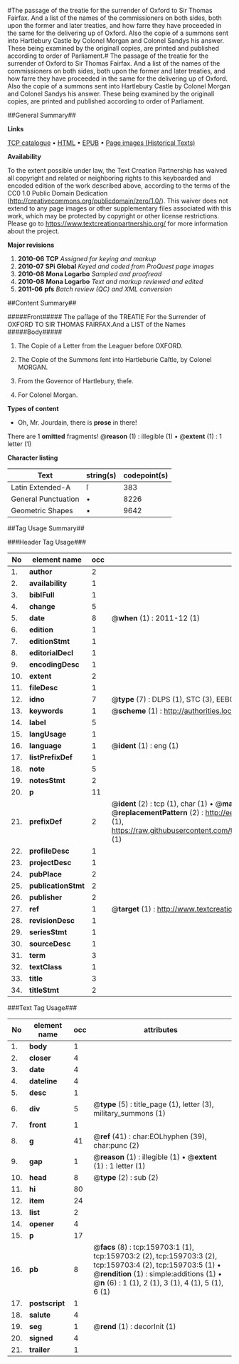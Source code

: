 #The passage of the treatie for the surrender of Oxford to Sir Thomas Fairfax. And a list of the names of the commissioners on both sides, both upon the former and later treaties, and how farre they have proceeded in the same for the delivering up of Oxford. Also the copie of a summons sent into Hartlebury Castle by Colonel Morgan and Colonel Sandys his answer. These being examined by the originall copies, are printed and published according to order of Parliament.#
The passage of the treatie for the surrender of Oxford to Sir Thomas Fairfax. And a list of the names of the commissioners on both sides, both upon the former and later treaties, and how farre they have proceeded in the same for the delivering up of Oxford. Also the copie of a summons sent into Hartlebury Castle by Colonel Morgan and Colonel Sandys his answer. These being examined by the originall copies, are printed and published according to order of Parliament.

##General Summary##

**Links**

[TCP catalogue](http://www.ota.ox.ac.uk/tcp/)  • 
[HTML](http://tei.it.ox.ac.uk/tcp/Texts-HTML/free/A95/A95499.html)  • 
[EPUB](http://tei.it.ox.ac.uk/tcp/Texts-EPUB/free/A95/A95499.epub) • 
[Page images (Historical Texts)](https://historicaltexts.jisc.ac.uk/eebo-99861466e)

**Availability**

To the extent possible under law, the Text Creation Partnership has waived all copyright and related or neighboring rights to this keyboarded and encoded edition of the work described above, according to the terms of the CC0 1.0 Public Domain Dedication (http://creativecommons.org/publicdomain/zero/1.0/). This waiver does not extend to any page images or other supplementary files associated with this work, which may be protected by copyright or other license restrictions. Please go to https://www.textcreationpartnership.org/ for more information about the project.

**Major revisions**

1. __2010-06__ __TCP__ *Assigned for keying and markup*
1. __2010-07__ __SPi Global__ *Keyed and coded from ProQuest page images*
1. __2010-08__ __Mona Logarbo__ *Sampled and proofread*
1. __2010-08__ __Mona Logarbo__ *Text and markup reviewed and edited*
1. __2011-06__ __pfs__ *Batch review (QC) and XML conversion*

##Content Summary##

#####Front#####
The paſſage of the TREATIE For the Surrender of OXFORD TO SIR THOMAS FAIRFAX.And a LIST of the Names
#####Body#####

1. The Copie of a Letter from the Leaguer before OXFORD.

1. The Copie of the Summons ſent into Hartleburie Caſtle, by Colonel MORGAN.

1. From the Governor of Hartlebury, theſe.

1. For Colonel Morgan.

**Types of content**

  * Oh, Mr. Jourdain, there is **prose** in there!

There are 1 **omitted** fragments! 
 @__reason__ (1) : illegible (1)  •  @__extent__ (1) : 1 letter (1)

**Character listing**


|Text|string(s)|codepoint(s)|
|---|---|---|
|Latin Extended-A|ſ|383|
|General Punctuation|•|8226|
|Geometric Shapes|▪|9642|

##Tag Usage Summary##

###Header Tag Usage###

|No|element name|occ|attributes|
|---|---|---|---|
|1.|__author__|2||
|2.|__availability__|1||
|3.|__biblFull__|1||
|4.|__change__|5||
|5.|__date__|8| @__when__ (1) : 2011-12 (1)|
|6.|__edition__|1||
|7.|__editionStmt__|1||
|8.|__editorialDecl__|1||
|9.|__encodingDesc__|1||
|10.|__extent__|2||
|11.|__fileDesc__|1||
|12.|__idno__|7| @__type__ (7) : DLPS (1), STC (3), EEBO-CITATION (1), PROQUEST (1), VID (1)|
|13.|__keywords__|1| @__scheme__ (1) : http://authorities.loc.gov/ (1)|
|14.|__label__|5||
|15.|__langUsage__|1||
|16.|__language__|1| @__ident__ (1) : eng (1)|
|17.|__listPrefixDef__|1||
|18.|__note__|5||
|19.|__notesStmt__|2||
|20.|__p__|11||
|21.|__prefixDef__|2| @__ident__ (2) : tcp (1), char (1)  •  @__matchPattern__ (2) : ([0-9\-]+):([0-9IVX]+) (1), (.+) (1)  •  @__replacementPattern__ (2) : http://eebo.chadwyck.com/downloadtiff?vid=$1&page=$2 (1), https://raw.githubusercontent.com/textcreationpartnership/Texts/master/tcpchars.xml#$1 (1)|
|22.|__profileDesc__|1||
|23.|__projectDesc__|1||
|24.|__pubPlace__|2||
|25.|__publicationStmt__|2||
|26.|__publisher__|2||
|27.|__ref__|1| @__target__ (1) : http://www.textcreationpartnership.org/docs/. (1)|
|28.|__revisionDesc__|1||
|29.|__seriesStmt__|1||
|30.|__sourceDesc__|1||
|31.|__term__|3||
|32.|__textClass__|1||
|33.|__title__|3||
|34.|__titleStmt__|2||


###Text Tag Usage###

|No|element name|occ|attributes|
|---|---|---|---|
|1.|__body__|1||
|2.|__closer__|4||
|3.|__date__|4||
|4.|__dateline__|4||
|5.|__desc__|1||
|6.|__div__|5| @__type__ (5) : title_page (1), letter (3), military_summons (1)|
|7.|__front__|1||
|8.|__g__|41| @__ref__ (41) : char:EOLhyphen (39), char:punc (2)|
|9.|__gap__|1| @__reason__ (1) : illegible (1)  •  @__extent__ (1) : 1 letter (1)|
|10.|__head__|8| @__type__ (2) : sub (2)|
|11.|__hi__|80||
|12.|__item__|24||
|13.|__list__|2||
|14.|__opener__|4||
|15.|__p__|17||
|16.|__pb__|8| @__facs__ (8) : tcp:159703:1 (1), tcp:159703:2 (2), tcp:159703:3 (2), tcp:159703:4 (2), tcp:159703:5 (1)  •  @__rendition__ (1) : simple:additions (1)  •  @__n__ (6) : 1 (1), 2 (1), 3 (1), 4 (1), 5 (1), 6 (1)|
|17.|__postscript__|1||
|18.|__salute__|4||
|19.|__seg__|1| @__rend__ (1) : decorInit (1)|
|20.|__signed__|4||
|21.|__trailer__|1||
